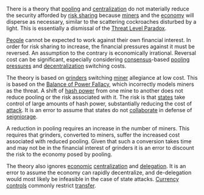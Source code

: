 There is a theory that [pooling](Glossary#pooling) and [centralization](Glossary#centralization) do not materially reduce the security afforded by [risk sharing](Risk-Sharing-Principle) because [miners](Glossary#miner) and the [economy](Glossary#economy) will disperse as necessary, similar to the scattering cockroaches disturbed by a light. This is essentially a dismissal of the [Threat Level Paradox](Threat-Level-Paradox).

[People](Glossary#person) cannot be expected to work against their own financial interest. In order for risk sharing to increase, the financial pressures against it must be reversed. An assumption to the contrary is economically irrational. Reversal cost can be significant, especially considering [consensus](Glossary#consensus)-based [pooling pressures](Pooling-Pressure-Risk) and [decentralization](Centralization-Risk) switching costs.

The theory is based on [grinders](Glossary#grinder) switching [miner](Glossary#miner) allegiance at low cost. This is based on the [Balance of Power Fallacy](Balance-of-Power-Fallacy), which incorrectly models miners as the threat. A shift of [hash power](Glossary#hash-power) from one mine to another does not reduce pooling or the risk associated with it. The risk is that [states](Glossary#state) take control of large amounts of hash power, substantially reducing the cost of [attack](Glossary#attack). It is an error to assume that states do not [collaborate](http://www.imf.org/external/index.htm) in defense of [seigniorage](https://en.wikipedia.org/wiki/Seigniorage).

A reduction in pooling requires an increase in the number of miners. This requires that grinders, converted to miners, suffer the increased cost associated with reduced pooling. Given that such a conversion takes time and may not be in the financial interest of grinders it is an error to discount the risk to the economy posed by pooling.

The theory also ignores [economic](Glossary#economy) [centralization](Glossary#centralization) and [delegation](Glossary#delegation). It is an error to assume the economy can rapidly decentralize, and de-delegation would most likely be infeasible in the case of state attacks. [Currency controls](https://en.wikipedia.org/wiki/Foreign_exchange_controls) commonly restrict [transfer](Glossary#transfer).